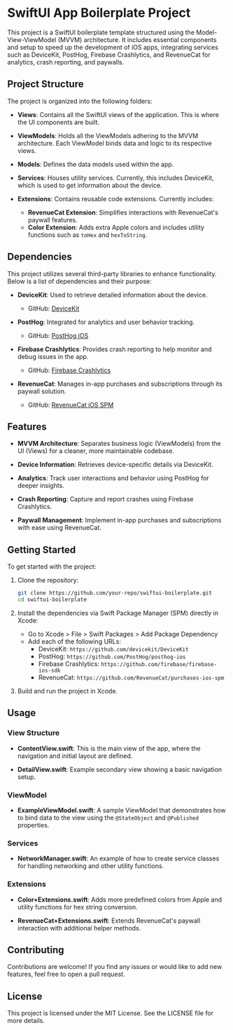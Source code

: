 # SwiftUI App Boilerplate Project

This project is a SwiftUI boilerplate template structured using the Model-View-ViewModel (MVVM) architecture. It includes essential components and setup to speed up the development of iOS apps, integrating services such as DeviceKit, PostHog, Firebase Crashlytics, and RevenueCat for analytics, crash reporting, and paywalls.

## Project Structure

The project is organized into the following folders:

- **Views**: Contains all the SwiftUI views of the application. This is where the UI components are built.
  
- **ViewModels**: Holds all the ViewModels adhering to the MVVM architecture. Each ViewModel binds data and logic to its respective views.

- **Models**: Defines the data models used within the app.

- **Services**: Houses utility services. Currently, this includes DeviceKit, which is used to get information about the device.

- **Extensions**: Contains reusable code extensions. Currently includes:
  - **RevenueCat Extension**: Simplifies interactions with RevenueCat's paywall features.
  - **Color Extension**: Adds extra Apple colors and includes utility functions such as `toHex` and `hexToString`.

## Dependencies

This project utilizes several third-party libraries to enhance functionality. Below is a list of dependencies and their purpose:

- **DeviceKit**: Used to retrieve detailed information about the device.
  - GitHub: [DeviceKit](https://github.com/devicekit/DeviceKit)

- **PostHog**: Integrated for analytics and user behavior tracking.
  - GitHub: [PostHog iOS](https://github.com/PostHog/posthog-ios)

- **Firebase Crashlytics**: Provides crash reporting to help monitor and debug issues in the app.
  - GitHub: [Firebase Crashlytics](https://github.com/firebase/firebase-ios-sdk)

- **RevenueCat**: Manages in-app purchases and subscriptions through its paywall solution.
  - GitHub: [RevenueCat iOS SPM](https://github.com/RevenueCat/purchases-ios-spm)

## Features

- **MVVM Architecture**: Separates business logic (ViewModels) from the UI (Views) for a cleaner, more maintainable codebase.
  
- **Device Information**: Retrieves device-specific details via DeviceKit.

- **Analytics**: Track user interactions and behavior using PostHog for deeper insights.

- **Crash Reporting**: Capture and report crashes using Firebase Crashlytics.

- **Paywall Management**: Implement in-app purchases and subscriptions with ease using RevenueCat.

## Getting Started

To get started with the project:

1. Clone the repository:

   ```bash
   git clone https://github.com/your-repo/swiftui-boilerplate.git
   cd swiftui-boilerplate
   ```

2. Install the dependencies via Swift Package Manager (SPM) directly in Xcode:
   - Go to Xcode > File > Swift Packages > Add Package Dependency
   - Add each of the following URLs:
     - DeviceKit: `https://github.com/devicekit/DeviceKit`
     - PostHog: `https://github.com/PostHog/posthog-ios`
     - Firebase Crashlytics: `https://github.com/firebase/firebase-ios-sdk`
     - RevenueCat: `https://github.com/RevenueCat/purchases-ios-spm`

3. Build and run the project in Xcode.

## Usage

### View Structure

- **ContentView.swift**: This is the main view of the app, where the navigation and initial layout are defined.

- **DetailView.swift**: Example secondary view showing a basic navigation setup.

### ViewModel

- **ExampleViewModel.swift**: A sample ViewModel that demonstrates how to bind data to the view using the `@StateObject` and `@Published` properties.

### Services

- **NetworkManager.swift**: An example of how to create service classes for handling networking and other utility functions.

### Extensions

- **Color+Extensions.swift**: Adds more predefined colors from Apple and utility functions for hex string conversion.

- **RevenueCat+Extensions.swift**: Extends RevenueCat's paywall interaction with additional helper methods.

## Contributing

Contributions are welcome! If you find any issues or would like to add new features, feel free to open a pull request.

## License

This project is licensed under the MIT License. See the LICENSE file for more details.